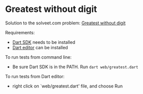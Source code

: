 Greatest without digit
======================

Solution to the solveet.com problem: [Greatest without digit](http://www.solveet.com/exercises/Obtener-el-mayor-numero-menor-a-X-que-no-contenga-el-digito-Y/317)

Requirements:

- [Dart SDK](https://www.dartlang.org) needs to be installed
- [Dart editor](https://www.dartlang.org) can be installed

To run tests from command line:

- Be sure Dart SDK is in the PATH. Run `dart web/greatest.dart`

To run tests from Dart editor:

- right click on `web/greatest.dart' file, and choose Run
